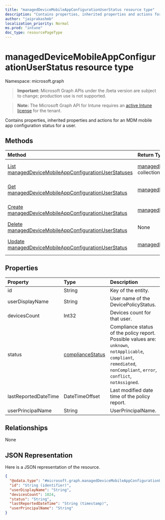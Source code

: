```yaml
---
title: "managedDeviceMobileAppConfigurationUserStatus resource type"
description: "Contains properties, inherited properties and actions for an MDM mobile app configuration status for a user."
author: "jaiprakashmb"
localization_priority: Normal
ms.prod: "intune"
doc_type: resourcePageType
---
```


# managedDeviceMobileAppConfigurationUserStatus resource type

Namespace: microsoft.graph

> **Important:** Microsoft Graph APIs under the /beta version are subject to change; production use is not supported.

> **Note:** The Microsoft Graph API for Intune requires an [active Intune license](https://go.microsoft.com/fwlink/?linkid=839381) for the tenant.

Contains properties, inherited properties and actions for an MDM mobile app configuration status for a user.

## Methods
|Method|Return Type|Description|
|:---|:---|:---|
|[List managedDeviceMobileAppConfigurationUserStatuses](../api/intune-apps-manageddevicemobileappconfigurationuserstatus-list.md)|[managedDeviceMobileAppConfigurationUserStatus](../resources/intune-apps-manageddevicemobileappconfigurationuserstatus.md) collection|List properties and relationships of the [managedDeviceMobileAppConfigurationUserStatus](../resources/intune-apps-manageddevicemobileappconfigurationuserstatus.md) objects.|
|[Get managedDeviceMobileAppConfigurationUserStatus](../api/intune-apps-manageddevicemobileappconfigurationuserstatus-get.md)|[managedDeviceMobileAppConfigurationUserStatus](../resources/intune-apps-manageddevicemobileappconfigurationuserstatus.md)|Read properties and relationships of the [managedDeviceMobileAppConfigurationUserStatus](../resources/intune-apps-manageddevicemobileappconfigurationuserstatus.md) object.|
|[Create managedDeviceMobileAppConfigurationUserStatus](../api/intune-apps-manageddevicemobileappconfigurationuserstatus-create.md)|[managedDeviceMobileAppConfigurationUserStatus](../resources/intune-apps-manageddevicemobileappconfigurationuserstatus.md)|Create a new [managedDeviceMobileAppConfigurationUserStatus](../resources/intune-apps-manageddevicemobileappconfigurationuserstatus.md) object.|
|[Delete managedDeviceMobileAppConfigurationUserStatus](../api/intune-apps-manageddevicemobileappconfigurationuserstatus-delete.md)|None|Deletes a [managedDeviceMobileAppConfigurationUserStatus](../resources/intune-apps-manageddevicemobileappconfigurationuserstatus.md).|
|[Update managedDeviceMobileAppConfigurationUserStatus](../api/intune-apps-manageddevicemobileappconfigurationuserstatus-update.md)|[managedDeviceMobileAppConfigurationUserStatus](../resources/intune-apps-manageddevicemobileappconfigurationuserstatus.md)|Update the properties of a [managedDeviceMobileAppConfigurationUserStatus](../resources/intune-apps-manageddevicemobileappconfigurationuserstatus.md) object.|

## Properties
|Property|Type|Description|
|:---|:---|:---|
|id|String|Key of the entity.|
|userDisplayName|String|User name of the DevicePolicyStatus.|
|devicesCount|Int32|Devices count for that user.|
|status|[complianceStatus](../resources/intune-shared-compliancestatus.md)|Compliance status of the policy report. Possible values are: `unknown`, `notApplicable`, `compliant`, `remediated`, `nonCompliant`, `error`, `conflict`, `notAssigned`.|
|lastReportedDateTime|DateTimeOffset|Last modified date time of the policy report.|
|userPrincipalName|String|UserPrincipalName.|

## Relationships
None

## JSON Representation
Here is a JSON representation of the resource.
<!-- {
  "blockType": "resource",
  "keyProperty": "id",
  "@odata.type": "microsoft.graph.managedDeviceMobileAppConfigurationUserStatus"
}
-->
``` json
{
  "@odata.type": "#microsoft.graph.managedDeviceMobileAppConfigurationUserStatus",
  "id": "String (identifier)",
  "userDisplayName": "String",
  "devicesCount": 1024,
  "status": "String",
  "lastReportedDateTime": "String (timestamp)",
  "userPrincipalName": "String"
}
```
